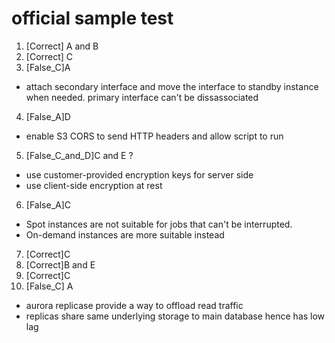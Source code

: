 # official sample test
1. [Correct] A and B 
2. [Correct] C
3. [False_C]A 
- attach secondary interface and move the interface to standby instance when needed.
primary interface can't be dissassociated
4. [False_A]D
- enable S3 CORS to send HTTP headers and allow script to run 
5. [False_C_and_D]C and E ?
- use customer-provided encryption keys for server side
- use client-side encryption at rest
6. [False_A]C 
- Spot instances are not suitable for jobs that can't be interrupted. 
- On-demand instances are more suitable instead
7. [Correct]C
8. [Correct]B and E
9. [Correct]C
10. [False_C] A
- aurora replicase provide a way to offload read traffic
- replicas share same underlying storage to main database hence has low lag 
